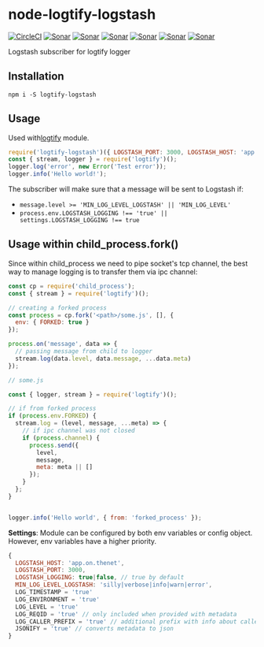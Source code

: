 # node-logtify-logstash

[![CircleCI](https://circleci.com/gh/dial-once/node-logtify-logstash.svg?style=svg)](https://circleci.com/gh/dial-once/node-logtify-logstash)
[![Sonar](http://proxy.dialonce.net/sonar/api/badges/gate?key=node-logtify-logstash)](http://sonar.dialonce.net/dashboard?id=node-logtify-logstash)
[![Sonar](http://proxy.dialonce.net/sonar/api/badges/measure?key=node-logtify-logstash&metric=ncloc)](http://sonar.dialonce.net/dashboard?id=node-logtify-logstash)
[![Sonar](http://proxy.dialonce.net/sonar/api/badges/measure?key=node-logtify-logstash&metric=coverage)](http://sonar.dialonce.net/dashboard?id=node-logtify-logstash)
[![Sonar](http://proxy.dialonce.net/sonar/api/badges/measure?key=node-logtify-logstash&metric=code_smells)](http://proxy.dialonce.net/sonar/api/badges/measure?key=node-logtify-logstash&metric=coverage)
[![Sonar](http://proxy.dialonce.net/sonar/api/badges/measure?key=node-logtify-logstash&metric=bugs)](http://sonar.dialonce.net/dashboard?id=node-logtify-logstash)
[![Sonar](http://proxy.dialonce.net/sonar/api/badges/measure?key=node-logtify-logstash&metric=sqale_debt_ratio)](http://sonar.dialonce.net/dashboard?id=node-logtify-logstash)

Logstash subscriber for logtify logger

## Installation
```
npm i -S logtify-logstash
```

## Usage
Used with[logtify](https://github.com/dial-once/node-logtify) module.

```js
require('logtify-logstash')({ LOGSTASH_PORT: 3000, LOGSTASH_HOST: 'app.on.thenet' });
const { stream, logger } = require('logtify')();
logger.log('error', new Error('Test error'));
logger.info('Hello world!');
```

The subscriber will make sure that a message will be sent to Logstash if:
* ``message.level >= 'MIN_LOG_LEVEL_LOGSTASH' || 'MIN_LOG_LEVEL'``
* ``process.env.LOGSTASH_LOGGING !== 'true' || settings.LOGSTASH_LOGGING !== true``


## Usage within child_process.fork()
Since within child_process we need to pipe socket's tcp channel, the best way to manage logging is to transfer them via ipc channel:

```js
const cp = require('child_process');
const { stream } = require('logtify')();

// creating a forked process
const process = cp.fork('<path>/some.js', [], {
  env: { FORKED: true }
});

process.on('message', data => {
  // passing message from child to logger
  stream.log(data.level, data.message, ...data.meta)
});

```

```js
// some.js

const { logger, stream } = require('logtify')();

// if from forked process
if (process.env.FORKED) {
  stream.log = (level, message, ...meta) => {
    // if ipc channel was not closed
    if (process.channel) {
      process.send({
        level,
        message,
        meta: meta || []
      });
    }
  };
}


logger.info('Hello world', { from: 'forked_process' });
```

**Settings**:
Module can be configured by both env variables or config object. However, env variables have a higher priority.
```js
{
  LOGSTASH_HOST: 'app.on.thenet',
  LOGSTASH_PORT: 3000,
  LOGSTASH_LOGGING: true|false, // true by default
  MIN_LOG_LEVEL_LOGSTASH: 'silly|verbose|info|warn|error',
  LOG_TIMESTAMP = 'true'
  LOG_ENVIRONMENT = 'true'
  LOG_LEVEL = 'true'
  LOG_REQID = 'true' // only included when provided with metadata
  LOG_CALLER_PREFIX = 'true' // additional prefix with info about caller module/project/function
  JSONIFY = 'true' // converts metadata to json
}
```
